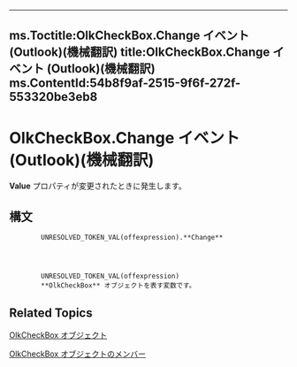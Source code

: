 

---
ms.Toctitle:OlkCheckBox.Change イベント (Outlook)(機械翻訳)
title:OlkCheckBox.Change イベント (Outlook)(機械翻訳)
ms.ContentId:54b8f9af-2515-9f6f-272f-553320be3eb8
---
# OlkCheckBox.Change イベント (Outlook)(機械翻訳)




**Value** プロパティが変更されたときに発生します。

## 構文

            UNRESOLVED_TOKEN_VAL(offexpression).**Change**




            UNRESOLVED_TOKEN_VAL(offexpression)
            **OlkCheckBox** オブジェクトを表す変数です。



## Related Topics

[OlkCheckBox オブジェクト](79460205-a604-7011-a9b3-14e651807f09.md)

[OlkCheckBox オブジェクトのメンバー](acf62b06-215d-6b2b-57b0-ccbfd0c92aed.md)




